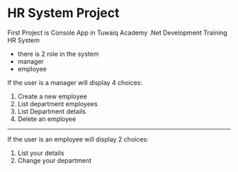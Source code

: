 # HR System Project
First Project is Console App in Tuwaiq Academy .Net Development Training
HR System
- there is 2  role in the system 
- manager 
- employee 

If the user is a manager will display 4 choices:
1. Create a new employee
2. List department employees
3. List Department details
4. Delete an employee

_______________________
If the user is an employee will display 2 choices:
1. List your details
2. Change your department

